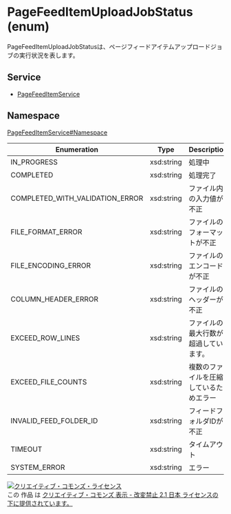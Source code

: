 # PageFeedItemUploadJobStatus (enum)

PageFeedItemUploadJobStatusは、ページフィードアイテムアップロードジョブの実行状況を表します。

## Service

- [PageFeedItemService](../../services/PageFeedItemService.md)

## Namespace

[PageFeedItemService#Namespace](../../services/PageFeedItemService.md#namespace)

| Enumeration                     | Type | Description                  |
|---------------------------------|------------|------------------------|
| IN_PROGRESS                     | xsd:string | 処理中                 |
| COMPLETED                       | xsd:string | 処理完了                |
| COMPLETED_WITH_VALIDATION_ERROR | xsd:string | ファイル内の入力値が不正        |
| FILE_FORMAT_ERROR               | xsd:string | ファイルのフォーマットが不正      |
| FILE_ENCODING_ERROR             | xsd:string | ファイルのエンコードが不正       |
| COLUMN_HEADER_ERROR             | xsd:string | ファイルのヘッダーが不正        |
| EXCEED_ROW_LINES                | xsd:string | ファイルの最大行数が超過しています。     |
| EXCEED_FILE_COUNTS              | xsd:string | 複数のファイルを圧縮しているためエラー |
| INVALID_FEED_FOLDER_ID          | xsd:string | フィードフォルダIDが不正       |
| TIMEOUT                         | xsd:string | タイムアウト              |
| SYSTEM_ERROR                    | xsd:string | エラー                 |

[![クリエイティブ・コモンズ・ライセンス](https://i.creativecommons.org/l/by-nd/2.1/jp/88x31.png)](http://creativecommons.org/licenses/by-nd/2.1/jp/)<br>
この 作品 は [クリエイティブ・コモンズ 表示 - 改変禁止 2.1 日本 ライセンスの下に提供されています。](http://creativecommons.org/licenses/by-nd/2.1/jp/)
